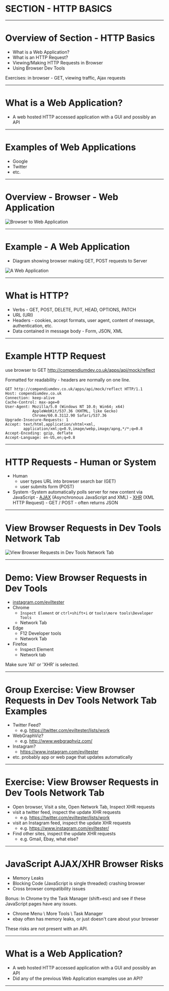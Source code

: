 # SECTION - HTTP BASICS

---

# Overview of Section - HTTP Basics

- What is a Web Application?
- What is an HTTP Request?
- Viewing/Making HTTP Requests in Browser
- Using Browser Dev Tools


Exercises: in browser - GET, viewing traffic, Ajax requests

---

# What is a Web Application?

- A web hosted HTTP accessed application with a GUI and possibly an API

---

# Examples of Web Applications

- Google
- Twitter
- etc.

---

# Overview - Browser - Web Application

![Browser to Web Application](images/basicwebapp_orig.png)

---

# Example - A Web Application

- Diagram showing browser making GET, POST requests to Server

![A Web Application](images/googlesearch_orig.png)

---

# What is HTTP?

- Verbs - GET, POST, DELETE, PUT, HEAD, OPTIONS, PATCH
- URL (URI)
- Headers - cookies, accept formats, user agent, content of message, authentication, etc.
- Data contained in message body - Form, JSON, XML

---

# Example HTTP Request

use browser to GET http://compendiumdev.co.uk/apps/api/mock/reflect

Formatted for readability - headers are normally on one line.

~~~~~~~~
GET http://compendiumdev.co.uk/apps/api/mock/reflect HTTP/1.1
Host: compendiumdev.co.uk
Connection: keep-alive
Cache-Control: max-age=0
User-Agent: Mozilla/5.0 (Windows NT 10.0; Win64; x64)
            AppleWebKit/537.36 (KHTML, like Gecko)
            Chrome/60.0.3112.90 Safari/537.36
Upgrade-Insecure-Requests: 1
Accept: text/html,application/xhtml+xml,
        application/xml;q=0.9,image/webp,image/apng,*/*;q=0.8
Accept-Encoding: gzip, deflate
Accept-Language: en-US,en;q=0.8
~~~~~~~~

---

# HTTP Requests - Human or System

- Human
    - user types URL into browser search bar (GET)
    - user submits form (POST)
- System
    -System automatically polls server for new content via JavaScript
        - [AJAX](https://en.wikipedia.org/wiki/Ajax_(programming)) (Asynchronous JavaScript and XML)
            -  [XHR](https://en.wikipedia.org/wiki/XMLHttpRequest) (XML HTTP Request)
        - GET / POST
        - often returns JSON

---

# View Browser Requests in Dev Tools Network Tab

![View Browser Requests in Dev Tools Network Tab](images/chrome_dev_tools_network_xhr.png)

---

# Demo: View Browser Requests in Dev Tools

- [instagram.com/eviltester](https://instagram.com/eviltester)
- Chrome
    - `Inspect Element` or `ctrl+shift+i` or `tools\more tools\Developer Tools`
    - Network Tab
- Edge
    - F12 Developer tools
    - Network Tab
- Firefox
    - Inspect Element
    - Network tab

Make sure 'All' or 'XHR' is selected.

---

# Group Exercise: View Browser Requests in Dev Tools Network Tab Examples

- Twitter Feed?
    - e.g. https://twitter.com/eviltester/lists/work
- WebGraphViz?
    - e.g. http://www.webgraphviz.com/
- Instagram?
    - https://www.instagram.com/eviltester
- etc. probably app or web page that updates automatically

---

# Exercise: View Browser Requests in Dev Tools Network Tab

- Open browser, Visit a site, Open Network Tab, Inspect XHR requests
- visit a twitter feed, inspect the update XHR requests
   - e.g. https://twitter.com/eviltester/lists/work
- visit an Instagram feed, inspect the update XHR requests
    - e.g. https://www.instagram.com/eviltester/
- Find other sites, inspect the update XHR requests
    - e.g. Gmail, Ebay, what else?

---

# JavaScript AJAX/XHR Browser Risks

- Memory Leaks
- Blocking Code (JavaScript is single threaded) crashing browser
- Cross browser compatibility issues

Bonus: In Chrome try the Task Manager (shift+esc) and see if these JavaScript pages have any issues.
   - Chrome Menu \ More Tools \ Task Manager
   - ebay often has memory leaks, or just doesn't care about your browser

These risks are not present with an API.

---

# What is a Web Application?

- A web hosted HTTP accessed application with a GUI and possibly an API
- Did any of the previous Web Application examples use an API?

---



